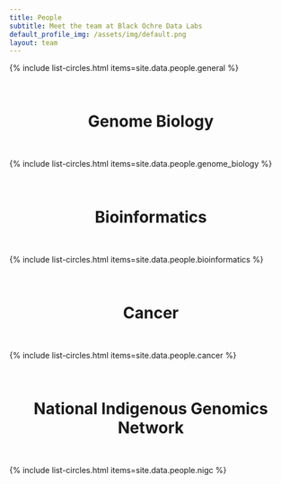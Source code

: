 ```yaml
---
title: People
subtitle: Meet the team at Black Ochre Data Labs
default_profile_img: /assets/img/default.png
layout: team
---
```


<html>
  <body>
  
{% include list-circles.html items=site.data.people.general %}
<p>
<br>
  <div align="center">
  <h1>Genome Biology</h1>
</div>
<br>
</p>
{% include list-circles.html items=site.data.people.genome_biology %} 
<p>
<br>
  <div align="center">
  <h1>Bioinformatics</h1>
</div>
<br>
</p>
{% include list-circles.html items=site.data.people.bioinformatics %}
<p>
<br>
  <div align="center">
  <h1>Cancer</h1>
</div>
<br>
</p>
{% include list-circles.html items=site.data.people.cancer %}
<p>
<br>
  <div align="center">
  <h1>National Indigenous Genomics Network</h1>
</div>
<br>
</p>
{% include list-circles.html items=site.data.people.nigc %}
  </body>
</html>
